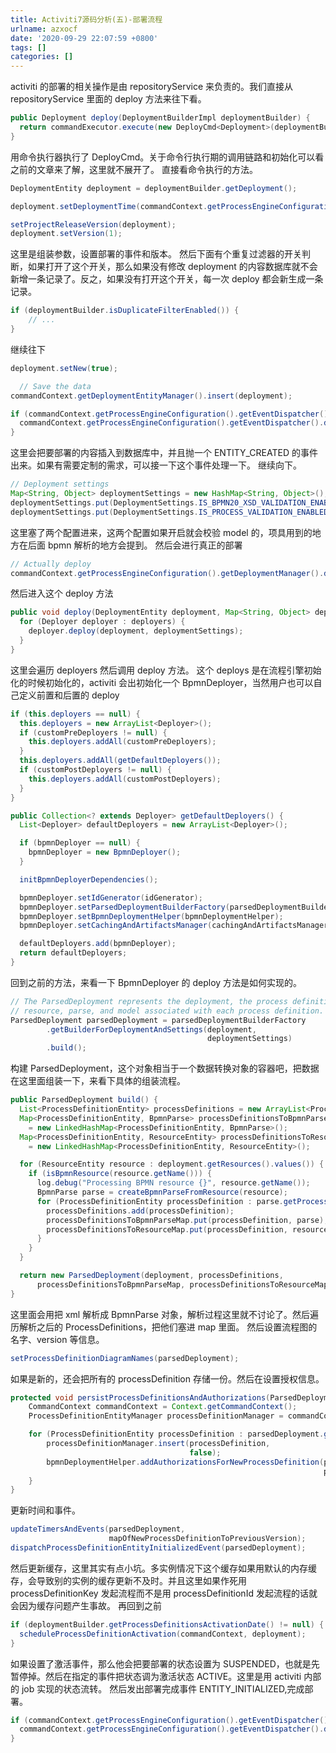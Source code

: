 ```yaml
---
title: Activiti7源码分析(五)-部署流程
urlname: azxocf
date: '2020-09-29 22:07:59 +0800'
tags: []
categories: []
---
```


activiti 的部署的相关操作是由 repositoryService 来负责的。我们直接从 repositoryService 里面的 deploy 方法来往下看。

```java
public Deployment deploy(DeploymentBuilderImpl deploymentBuilder) {
  return commandExecutor.execute(new DeployCmd<Deployment>(deploymentBuilder));
}
```

用命令执行器执行了 DeployCmd。关于命令行执行期的调用链路和初始化可以看之前的文章来了解，这里就不展开了。
直接看命令执行的方法。

```java
DeploymentEntity deployment = deploymentBuilder.getDeployment();

deployment.setDeploymentTime(commandContext.getProcessEngineConfiguration().getClock().getCurrentTime());

setProjectReleaseVersion(deployment);
deployment.setVersion(1);
```

这里是组装参数，设置部署的事件和版本。
然后下面有个重复过滤器的开关判断，如果打开了这个开关，那么如果没有修改 deployment 的内容数据库就不会新增一条记录了。反之，如果没有打开这个开关，每一次 deploy 都会新生成一条记录。

```java
if (deploymentBuilder.isDuplicateFilterEnabled()) {
    // ...
}
```

继续往下

```java
deployment.setNew(true);

  // Save the data
commandContext.getDeploymentEntityManager().insert(deployment);

if (commandContext.getProcessEngineConfiguration().getEventDispatcher().isEnabled()) {
  commandContext.getProcessEngineConfiguration().getEventDispatcher().dispatchEvent(ActivitiEventBuilder.createEntityEvent(ActivitiEventType.ENTITY_CREATED, deployment));
}
```

这里会把要部署的内容插入到数据库中，并且抛一个 ENTITY_CREATED 的事件出来。如果有需要定制的需求，可以接一下这个事件处理一下。
继续向下。

```java
// Deployment settings
Map<String, Object> deploymentSettings = new HashMap<String, Object>();
deploymentSettings.put(DeploymentSettings.IS_BPMN20_XSD_VALIDATION_ENABLED, deploymentBuilder.isBpmn20XsdValidationEnabled());
deploymentSettings.put(DeploymentSettings.IS_PROCESS_VALIDATION_ENABLED, deploymentBuilder.isProcessValidationEnabled());
```

这里塞了两个配置进来，这两个配置如果开启就会校验 model 的，项具用到的地方在后面 bpmn 解析的地方会提到。
然后会进行真正的部署

```java
// Actually deploy
commandContext.getProcessEngineConfiguration().getDeploymentManager().deploy(deployment, deploymentSettings);
```

然后进入这个 deploy 方法

```java
public void deploy(DeploymentEntity deployment, Map<String, Object> deploymentSettings) {
  for (Deployer deployer : deployers) {
    deployer.deploy(deployment, deploymentSettings);
  }
}
```

这里会遍历 deployers 然后调用 deploy 方法。
这个 deploys 是在流程引擎初始化的时候初始化的，activiti 会出初始化一个 BpmnDeployer，当然用户也可以自己定义前置和后置的 deploy

```java
if (this.deployers == null) {
  this.deployers = new ArrayList<Deployer>();
  if (customPreDeployers != null) {
    this.deployers.addAll(customPreDeployers);
  }
  this.deployers.addAll(getDefaultDeployers());
  if (customPostDeployers != null) {
    this.deployers.addAll(customPostDeployers);
  }
}
```

```java
public Collection<? extends Deployer> getDefaultDeployers() {
  List<Deployer> defaultDeployers = new ArrayList<Deployer>();

  if (bpmnDeployer == null) {
    bpmnDeployer = new BpmnDeployer();
  }

  initBpmnDeployerDependencies();

  bpmnDeployer.setIdGenerator(idGenerator);
  bpmnDeployer.setParsedDeploymentBuilderFactory(parsedDeploymentBuilderFactory);
  bpmnDeployer.setBpmnDeploymentHelper(bpmnDeploymentHelper);
  bpmnDeployer.setCachingAndArtifactsManager(cachingAndArtifactsManager);

  defaultDeployers.add(bpmnDeployer);
  return defaultDeployers;
}
```

回到之前的方法，来看一下 BpmnDeployer 的 deploy 方法是如何实现的。

```java
// The ParsedDeployment represents the deployment, the process definitions, and the BPMN
// resource, parse, and model associated with each process definition.
ParsedDeployment parsedDeployment = parsedDeploymentBuilderFactory
        .getBuilderForDeploymentAndSettings(deployment,
                                            deploymentSettings)
        .build();
```

构建 ParsedDeployment，这个对象相当于一个数据转换对象的容器吧，把数据在这里面组装一下，来看下具体的组装流程。

```java
public ParsedDeployment build() {
  List<ProcessDefinitionEntity> processDefinitions = new ArrayList<ProcessDefinitionEntity>();
  Map<ProcessDefinitionEntity, BpmnParse> processDefinitionsToBpmnParseMap
    = new LinkedHashMap<ProcessDefinitionEntity, BpmnParse>();
  Map<ProcessDefinitionEntity, ResourceEntity> processDefinitionsToResourceMap
    = new LinkedHashMap<ProcessDefinitionEntity, ResourceEntity>();

  for (ResourceEntity resource : deployment.getResources().values()) {
    if (isBpmnResource(resource.getName())) {
      log.debug("Processing BPMN resource {}", resource.getName());
      BpmnParse parse = createBpmnParseFromResource(resource);
      for (ProcessDefinitionEntity processDefinition : parse.getProcessDefinitions()) {
        processDefinitions.add(processDefinition);
        processDefinitionsToBpmnParseMap.put(processDefinition, parse);
        processDefinitionsToResourceMap.put(processDefinition, resource);
      }
    }
  }

  return new ParsedDeployment(deployment, processDefinitions,
      processDefinitionsToBpmnParseMap, processDefinitionsToResourceMap);
}
```

这里面会用把 xml 解析成 BpmnParse 对象，解析过程这里就不讨论了。然后遍历解析之后的 ProcessDefinitions，把他们塞进 map 里面。
然后设置流程图的名字、version 等信息。

```java
setProcessDefinitionDiagramNames(parsedDeployment);
```

如果是新的，还会把所有的 processDefinition 存储一份。然后在设置授权信息。

```java
protected void persistProcessDefinitionsAndAuthorizations(ParsedDeployment parsedDeployment) {
    CommandContext commandContext = Context.getCommandContext();
    ProcessDefinitionEntityManager processDefinitionManager = commandContext.getProcessDefinitionEntityManager();

    for (ProcessDefinitionEntity processDefinition : parsedDeployment.getAllProcessDefinitions()) {
        processDefinitionManager.insert(processDefinition,
                                        false);
        bpmnDeploymentHelper.addAuthorizationsForNewProcessDefinition(parsedDeployment.getProcessModelForProcessDefinition(processDefinition),
                                                                      processDefinition);
    }
}
```

更新时间和事件。

```java
updateTimersAndEvents(parsedDeployment,
                      mapOfNewProcessDefinitionToPreviousVersion);
dispatchProcessDefinitionEntityInitializedEvent(parsedDeployment);
```

然后更新缓存，这里其实有点小坑。多实例情况下这个缓存如果用默认的内存缓存，会导致别的实例的缓存更新不及时。并且这里如果作死用 processDefinitionKey 发起流程而不是用 processDefinitionId 发起流程的话就会因为缓存问题产生事故。
再回到之前

```java
if (deploymentBuilder.getProcessDefinitionsActivationDate() != null) {
  scheduleProcessDefinitionActivation(commandContext, deployment);
}
```

如果设置了激活事件，那么他会把要部署的状态设置为 SUSPENDED，也就是先暂停掉。然后在指定的事件把状态调为激活状态 ACTIVE。这里是用 activiti 内部的 job 实现的状态流转。
然后发出部署完成事件 ENTITY_INITIALIZED,完成部署。

```java
if (commandContext.getProcessEngineConfiguration().getEventDispatcher().isEnabled()) {
  commandContext.getProcessEngineConfiguration().getEventDispatcher().dispatchEvent(ActivitiEventBuilder.createEntityEvent(ActivitiEventType.ENTITY_INITIALIZED, deployment));
}
```
